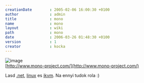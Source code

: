 ```yaml
---
creationDate        : 2005-02-06 16:00:30 +0100 
author              : admin 
title               : mono 
name                : mono 
layout              : wiki 
path                : mono 
date                : 2006-03-26 01:48:30 +0100 
version             : 1 
creator             : kocka 
---
```

![image](http://www.mono-project.com/img/mono_logo_b.gif)<br/>
[http://www.mono-project.com/](http://www.mono-project.com/)

Lasd [.net](.net.html), [linux](Linux.html) es [ikvm](IKVM.html). Na ennyi tudok rola :)
